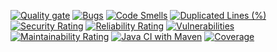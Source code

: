 [![Quality gate](https://sonarcloud.io/api/project_badges/quality_gate?project=Hamza1669_Student_Admission_TDD)](https://sonarcloud.io/summary/new_code?id=Hamza1669_Student_Admission_TDD)
[![Bugs](https://sonarcloud.io/api/project_badges/measure?project=Hamza1669_Student_Admission_TDD&metric=bugs)](https://sonarcloud.io/summary/new_code?id=Hamza1669_Student_Admission_TDD)
[![Code Smells](https://sonarcloud.io/api/project_badges/measure?project=Hamza1669_Student_Admission_TDD&metric=code_smells)](https://sonarcloud.io/summary/new_code?id=Hamza1669_Student_Admission_TDD)
[![Duplicated Lines (%)](https://sonarcloud.io/api/project_badges/measure?project=Hamza1669_Student_Admission_TDD&metric=duplicated_lines_density)](https://sonarcloud.io/summary/new_code?id=Hamza1669_Student_Admission_TDD)
[![Security Rating](https://sonarcloud.io/api/project_badges/measure?project=Hamza1669_Student_Admission_TDD&metric=security_rating)](https://sonarcloud.io/summary/new_code?id=Hamza1669_Student_Admission_TDD)
[![Reliability Rating](https://sonarcloud.io/api/project_badges/measure?project=Hamza1669_Student_Admission_TDD&metric=reliability_rating)](https://sonarcloud.io/summary/new_code?id=Hamza1669_Student_Admission_TDD)
[![Vulnerabilities](https://sonarcloud.io/api/project_badges/measure?project=Hamza1669_Student_Admission_TDD&metric=vulnerabilities)](https://sonarcloud.io/summary/new_code?id=Hamza1669_Student_Admission_TDD)
[![Maintainability Rating](https://sonarcloud.io/api/project_badges/measure?project=Hamza1669_Student_Admission_TDD&metric=sqale_rating)](https://sonarcloud.io/summary/new_code?id=Hamza1669_Student_Admission_TDD)
[![Java CI with Maven](https://github.com/Hamza1669/Student_Admission_TDD/actions/workflows/maven.yml/badge.svg)](https://github.com/Hamza1669/Student_Admission_TDD/actions/workflows/maven.yml)
[![Coverage](https://sonarcloud.io/api/project_badges/measure?project=Hamza1669_Student_Admission_TDD&metric=coverage)](https://sonarcloud.io/summary/new_code?id=Hamza1669_Student_Admission_TDD)
